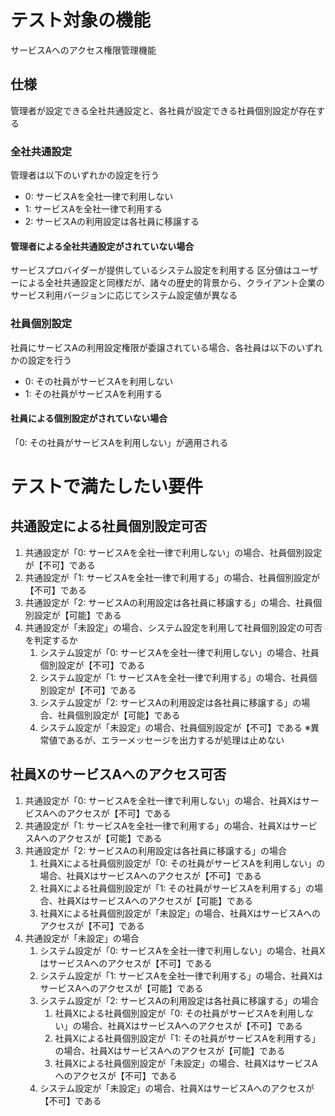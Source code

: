 # テスト対象の機能
サービスAへのアクセス権限管理機能

## 仕様
管理者が設定できる全社共通設定と、各社員が設定できる社員個別設定が存在する

### 全社共通設定
管理者は以下のいずれかの設定を行う
- 0: サービスAを全社一律で利用しない
- 1: サービスAを全社一律で利用する
- 2: サービスAの利用設定は各社員に移譲する

#### 管理者による全社共通設定がされていない場合
サービスプロバイダーが提供しているシステム設定を利用する
区分値はユーザーによる全社共通設定と同様だが、諸々の歴史的背景から、クライアント企業のサービス利用バージョンに応じてシステム設定値が異なる

### 社員個別設定
社員にサービスAの利用設定権限が委譲されている場合、各社員は以下のいずれかの設定を行う
- 0: その社員がサービスAを利用しない
- 1: その社員がサービスAを利用する

#### 社員による個別設定がされていない場合
「0: その社員がサービスAを利用しない」が適用される


# テストで満たしたい要件
## 共通設定による社員個別設定可否
1. 共通設定が「0: サービスAを全社一律で利用しない」の場合、社員個別設定が【不可】である
1. 共通設定が「1: サービスAを全社一律で利用する」の場合、社員個別設定が【不可】である
1. 共通設定が「2: サービスAの利用設定は各社員に移譲する」の場合、社員個別設定が【可能】である
1. 共通設定が「未設定」の場合、システム設定を利用して社員個別設定の可否を判定するか
	1. システム設定が「0: サービスAを全社一律で利用しない」の場合、社員個別設定が【不可】である
	1. システム設定が「1: サービスAを全社一律で利用する」の場合、社員個別設定が【不可】である
	1. システム設定が「2: サービスAの利用設定は各社員に移譲する」の場合、社員個別設定が【可能】である
	1. システム設定が「未設定」の場合、社員個別設定が【不可】である
		※異常値であるが、エラーメッセージを出力するが処理は止めない

## 社員XのサービスAへのアクセス可否
1. 共通設定が「0: サービスAを全社一律で利用しない」の場合、社員XはサービスAへのアクセスが【不可】である
1. 共通設定が「1: サービスAを全社一律で利用する」の場合、社員XはサービスAへのアクセスが【可能】である
1. 共通設定が「2: サービスAの利用設定は各社員に移譲する」の場合
	1. 社員Xによる社員個別設定が「0: その社員がサービスAを利用しない」の場合、社員XはサービスAへのアクセスが【不可】である
	1. 社員Xによる社員個別設定が「1: その社員がサービスAを利用する」の場合、社員XはサービスAへのアクセスが【可能】である
	1. 社員Xによる社員個別設定が「未設定」の場合、社員XはサービスAへのアクセスが【不可】である
1. 共通設定が「未設定」の場合
	1. システム設定が「0: サービスAを全社一律で利用しない」の場合、社員XはサービスAへのアクセスが【不可】である
	1. システム設定が「1: サービスAを全社一律で利用する」の場合、社員XはサービスAへのアクセスが【可能】である
	1. システム設定が「2: サービスAの利用設定は各社員に移譲する」の場合
		1. 社員Xによる社員個別設定が「0: その社員がサービスAを利用しない」の場合、社員XはサービスAへのアクセスが【不可】である
		1. 社員Xによる社員個別設定が「1: その社員がサービスAを利用する」の場合、社員XはサービスAへのアクセスが【可能】である
		1. 社員Xによる社員個別設定が「未設定」の場合、社員XはサービスAへのアクセスが【不可】である
	1. システム設定が「未設定」の場合、社員XはサービスAへのアクセスが【不可】である

